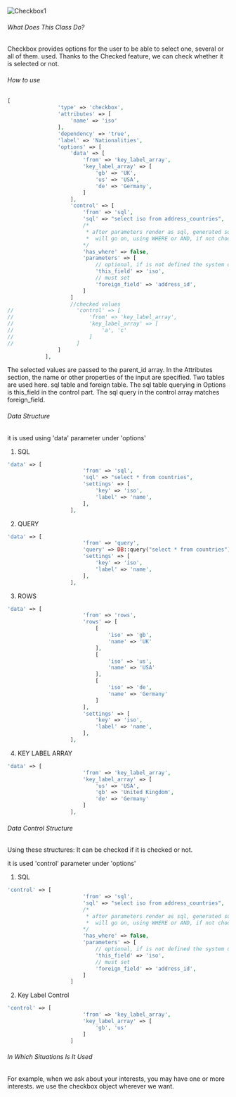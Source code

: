 ![Checkbox1](https://s3.eu-central-1.amazonaws.com/static.testbank.az/uploads/files/15-1619012948-ok-image.png)

###### What Does This Class Do?

Checkbox provides options for the user to be able to select one, several or all of them.
used. Thanks to the Checked feature, we can check whether it is selected or not.

###### How to use

```php
[
                'type' => 'checkbox',
                'attributes' => [
                    'name' => 'iso'
                ],
                'dependency' => 'true',
                'label' => 'Nationalities',
                'options' => [
                    'data' => [
                        'from' => 'key_label_array',
                        'key_label_array' => [
                            'gb' => 'UK',
                            'us' => 'USA',
                            'de' => 'Germany',
                        ]
                    ],
                    'control' => [
                        'from' => 'sql',
                        'sql' => "select iso from address_countries",
                        /*
                         * after parameters render as sql, generated sql will add the sql so how the query
                         *  will go on, using WHERE or AND, if not choose the system will look at WHERE in it
                        */
                        'has_where' => false,
                        'parameters' => [
                            // optional, if is not defined the system detect as this.attributes.name: iso
                            'this_field' => 'iso',
                            // must set
                            'foreign_field' => 'address_id',
                        ]
                    ]
                    //checked values
//                    'control' => [
//                        'from' => 'key_label_array',
//                        'key_label_array' => [
//                            'a', 'c'
//                        ]
//                    ]
                ]
            ],
```

The selected values are passed to the parent_id array. In the Attributes section, the name or other properties of the
input are specified.
Two tables are used here. sql table and foreign table. The sql table querying in Options is this_field in the control
part.
The sql query in the control array matches foreign_field.

###### Data Structure

it is used using 'data' parameter under 'options'

1. SQL

```php
'data' => [
                        'from' => 'sql',
                        'sql' => "select * from countries",
                        'settings' => [
                            'key' => 'iso',
                            'label' => 'name',
                        ],
                    ],
```
2. QUERY

```php
'data' => [
                        'from' => 'query',
                        'query' => DB::query("select * from countries"),
                        'settings' => [
                            'key' => 'iso',
                            'label' => 'name',
                        ],
                    ],
```
3. ROWS

```php
'data' => [
                        'from' => 'rows',
                        'rows' => [
                            [
                                'iso' => 'gb',
                                'name' => 'UK'
                            ],
                            [
                                'iso' => 'us',
                                'name' => 'USA'
                            ],
                            [
                                'iso' => 'de',
                                'name' => 'Germany'
                            ]
                        ],
                        'settings' => [
                            'key' => 'iso',
                            'label' => 'name',
                        ],
                    ],
```
4. KEY LABEL ARRAY

```php
'data' => [
                        'from' => 'key_label_array',
                        'key_label_array' => [
                            'us' => 'USA',
                            'gb' => 'United Kingdom',
                            'de' => 'Germany'
                        ]
                    ],
```

###### Data Control Structure

Using these structures: It can be checked if it is checked or not.

it is used 'control' parameter under 'options'

1. SQL

```php
'control' => [
                        'from' => 'sql',
                        'sql' => "select iso from address_countries",
                        /*
                         * after parameters render as sql, generated sql will add the sql so how the query
                         *  will go on, using WHERE or AND, if not choose the system will look at WHERE in it
                        */
                        'has_where' => false,
                        'parameters' => [
                            // optional, if is not defined the system detect as this.attributes.name: iso
                            'this_field' => 'iso',
                            // must set
                            'foreign_field' => 'address_id',
                        ]
                    ]
```

2. Key Label Control

```php
'control' => [
                        'from' => 'key_label_array',
                        'key_label_array' => [
                            'gb', 'us'
                        ]
                    ]
```

###### In Which Situations Is It Used

For example, when we ask about your interests, you may have one or more interests.
we use the checkbox object wherever we want.
